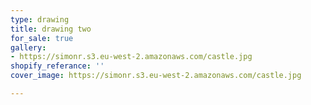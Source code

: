 ```yaml
---
type: drawing
title: drawing two
for_sale: true
gallery:
- https://simonr.s3.eu-west-2.amazonaws.com/castle.jpg
shopify_referance: ''
cover_image: https://simonr.s3.eu-west-2.amazonaws.com/castle.jpg

---
```

